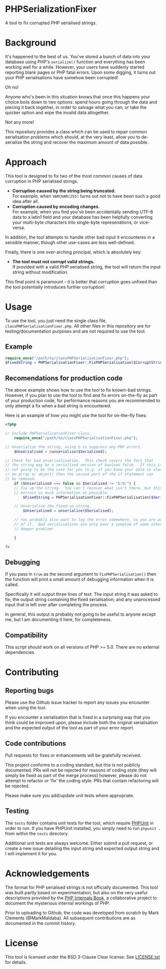 # PHPSerializationFixer
A tool to fix corrupted PHP serialised strings.

# Background

It's happened to the best of us.  You've stored a bunch of data into your database
using PHP's ````serialize()```` function and everything has been working well for a
while.  However, your users have suddenly started reporting blank pages or PHP fatal
errors.  Upon some digging, it turns out your PHP serialisations have somehow been
corrupted!

Oh no!

Anyone who's been in this situation knows that once this happens your choice boils
down to two options: spend hours going through the data and piecing it back together,
in order to salvage what you can; or take the quicker option and wipe the invalid
data altogether.

Not any more!

This repository provides a class which can be used to repair common serialisation
problems which should, at the very least, allow you to de-serialise the string and
recover the maximum amount of data possible.

# Approach

This tool is designed to fix two of the most common causes of data corruption in
PHP serialised strings.

* **Corruption caused by the string being truncated.**
  <br>For example, when ````VARCHAR(255)```` turns out not to have been such a good
  idea after all.
* **Corruption caused by encoding changes.**
  <br>For example, when you find you've been accidentally sending UTF-8 data to
  a latin1 field and your database has been helpfully converting your multi-byte
  characters into single-byte represenations, or vice-versa.

In addition, the tool attempts to handle other bad input it encounteres in a
sensible manner, though other use-cases are less well-defined.

Finally, there is one over-arching principal, which is absolutely key:

* **The tool must not corrupt valid strings.**
  <br>If provided with a valid PHP serialised string, the tool will
  return the input string without modification.

This final point is paramount - it is better that corruption goes unfixed than
the tool potentially introduces further corruption!

# Usage

To use the tool, you just need the single class file,
````classPHPSerialisationFixer.php````.  All other files in this repository are
for testing/documentation purposes and are not required to use the tool.

## Example

````php
require_once("/path/to/classPHPSerialisationFixer.php");
$FixedString = PHPSerialisationFixer::FixPHPSerialisation($CorruptString);
````

## Recomendations for production code

The above example shows how to use the tool to fix known-bad strings.  However,
if you plan to use the tool to find and fix errors on-the-fly as part of your
production code, for performance reasons you are recommended to only attempt
a fix when a bad string is encountered.

Here is an example of how you might use the tool for on-the-fly fixes:


````php
<?php

// Include PHPSerialisationFixer class.
	require_once("/path/to/classPHPSerialisationFixer.php");

// Unserialise the string, using @ to suppress any PHP errors.
	$Unserialised = @unserialize($Serialised);

// Check for bad unserisalisation.  This check covers the fact that
// the string may be a serialised version of boolean false.  If this is
// not going to be the case for you (e.g. if you know your data is always
// an array or object) then the second part of the if statement can
// be removed.
	if ($Unserialised === false && $Serialised != "b:0;") {
	// Fix up the string.  You can't recover what isn't there, but this will
	// extract as much information as possible.
		$FixedString = PHPSerialisationFixer::FixPHPSerialisation($Serialised);

	// Unserialise the fixed-up string.
		$Unserialised = unserialize($Serialised);

	// You probably also want to log the error somewhere, so you are aware
	// of it.  Bad serialisations are only ever a symptom of some other,
	// deeper problem!

	}

?>
````

## Debugging

If you pass in ````true```` as the second argument to ````FixPHPSerialisation()````
then the function will print a small amount of debugging information when it is
called.

Specifically it will output three lines of text: The input string it was asked to
fix; the output string containing the fixed serialisation; and any unprocessed input
that is left over after completing the process.

In general, this output is probably not going to be useful to anyone except me, but
I am documenting it here, for completeness.

## Compatibility

This script should work on all versions of PHP >= 5.0.  There are no external
dependencies.

# Contributing

## Reporting bugs

Please use the Github issue tracker to report any issues you encounter when using
the tool.

If you encounter a serialisation that is fixed in a surprising way that you think
could be improved upon, please include both the original serialisation and the
expected output of the tool as part of your error report.

## Code contributions

Pull requests for fixes or enhancements will be gratefully received.

This project conforms to a coding standard, but this is not publicly documented.  PRs
will not be rejected for reasons of coding style (they will simply be fixed as part
of the merge process) however, please do not attempt to refactor or 'fix' the coding
style.  PRs that contain refactoring will be rejected.

Please make sure you add/update unit tests where appropriate.

## Testing

The ````tests```` folder contains unit tests for the tool, which require
[PHPUnit](https://phpunit.de/) in order to run.  If you have PHPUnit installed, you
simply need to run ````phpunit .```` from within the ````tests```` directory.

Additional unit tests are always welcome.  Either submit a pull request, or create a
new issue detailing the input string and expected output string and I will implement
it for you.

# Acknowledgements

The format for PHP serialised strings is not officially documented.  This tool was
built partly based on experimentation, but also on the very useful descriptions
provided by the
[PHP Internals Book](http://www.phpinternalsbook.com/classes_objects/serialization.html),
a collaborative project to document the mysterious internal workings of PHP.

Prior to uploading to Github, the code was developed from scratch by Mark Clements
(@MarkMaldaba).  All subsequent contributions are as documented in the commit
history.

# License

This tool is licensed under the BSD 3-Clause Clear license.  See
[LICENSE.txt](LICENSE.txt) for details.

